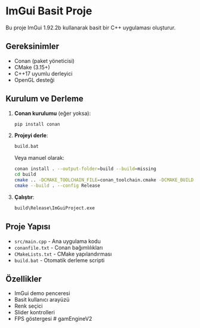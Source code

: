 # ImGui Basit Proje

Bu proje ImGui 1.92.2b kullanarak basit bir C++ uygulaması oluşturur.

## Gereksinimler

- Conan (paket yöneticisi)
- CMake (3.15+)
- C++17 uyumlu derleyici
- OpenGL desteği

## Kurulum ve Derleme

1. **Conan kurulumu** (eğer yoksa):
   ```bash
   pip install conan
   ```

2. **Projeyi derle**:
   ```bash
   build.bat
   ```

   Veya manuel olarak:
   ```bash
   conan install . --output-folder=build --build=missing
   cd build
   cmake .. -DCMAKE_TOOLCHAIN_FILE=conan_toolchain.cmake -DCMAKE_BUILD_TYPE=Release
   cmake --build . --config Release
   ```

3. **Çalıştır**:
   ```bash
   build\Release\ImGuiProject.exe
   ```

## Proje Yapısı

- `src/main.cpp` - Ana uygulama kodu
- `conanfile.txt` - Conan bağımlılıkları
- `CMakeLists.txt` - CMake yapılandırması
- `build.bat` - Otomatik derleme scripti

## Özellikler

- ImGui demo penceresi
- Basit kullanıcı arayüzü
- Renk seçici
- Slider kontrolleri
- FPS göstergesi
#   g a m E n g i n e V 2  
 